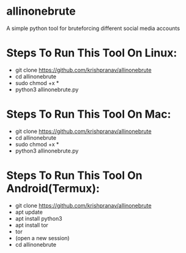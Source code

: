 # allinonebrute
A simple python tool for bruteforcing different social media accounts

# Steps To Run This Tool On Linux:
- git clone https://github.com/krishpranav/allinonebrute
- cd allinonebrute
- sudo chmod +x *
- python3 allinonebrute.py

# Steps To Run This Tool On Mac:
- git clone https://github.com/krishpranav/allinonebrute
- cd allinonebrute
- sudo chmod +x *
- python3 allinonebrute.py

# Steps To Run This Tool On Android(Termux):
- git clone https://github.com/krishpranav/allinonebrute
- apt update
- apt install python3
- apt install tor
- tor
- (open a new session)
- cd allinonebrute
